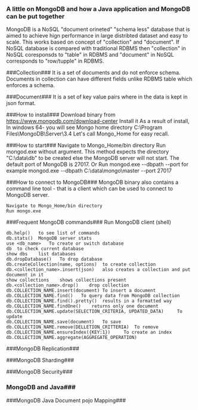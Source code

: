 ### A little on MongoDB and how a Java application and MongoDB can be put together ###

MongoDB is a NoSQL "document orineted" "schema less" database that is aimed to achieve hign performance in large distribted dataset and easy to scale. This works based on concept of "collection" and "document". If NoSQL database is compared with traditional RDBMS then "collection" in NoSQL coresponsds to "table" in RDBMS and "document" in NoSQL corresponds to "row/tupple" in RDBMS.

###Collection###
It is a set of documents and do not enforce schema. Documents in collection can have different fields unlike RDBMS table which enforces a schema.

###Document###
It is a set of key value pairs where in the data is kept in json format.

###How to install###
    Download binary from https://www.mongodb.com/download-center
    Install it
    As a result of install, In windows 64- you will see Mongo home directory C:\Program Files\MongoDB\Server\3.4
    Let's call Mongo_Home for easy recall.

###How to start###
    Navigate to Mongo_Home/bin directory
    Run mongod.exe without argument. This method expects the directory "C:\data\db" to be created else the MongoDB server will not start. The default port of MongoDB is 27017.
    Or
    Run mongod.exe --dbpath <file system path> --port <port number> for example mongod.exe --dbpath C:\data\mongo\master --port 27017
    
###How to connect to MongoDB###
MongoDB binary also contains a command line tool - that is a client which can be used to connect to MongoDB server.
    
    Navigate to Mongo_Home/bin directory
    Run mongo.exe

###Frequent MongoDB commands###
Run MongoDB client (shell)
    
    db.help()   to see list of commands
    db.stats()  MongoDB server stats
    use <db_name>   To create or switch database
    db  to check current database
    show dbs    list databases
    db.dropDatabase()   To drop database
    db.createCollection(name, options)  to create collection
    db.<collection_name>.insert(json)   also creates a collection and put document in it
    show collections    shows collections present
    db.<collection_name>.drop()    drop collection
    db.COLLECTION_NAME.insert(document) To insert a document
    db.COLLECTION_NAME.find()   To query data from MongoDB collection
    db.COLLECTION_NAME.find().pretty()  results in a formatted way
    db.COLLECTION_NAME.findOne()    returns only one document
    db.COLLECTION_NAME.update(SELECTION_CRITERIA, UPDATED_DATA)     To update
    db.COLLECTION_NAME.save(document)   To save
    db.COLLECTION_NAME.remove(DELLETION_CRITTERIA)  To remove
    db.COLLECTION_NAME.ensureIndex({KEY:1})     To create an index
    db.COLLECTION_NAME.aggregate(AGGREGATE_OPERATION)   
    
###MongoDB Replication###

###MongoDB Sharding###

###MongoDB Security###
    
### MongoDB and Java###

###MongoDB Java Document pojo Mapping###
    



